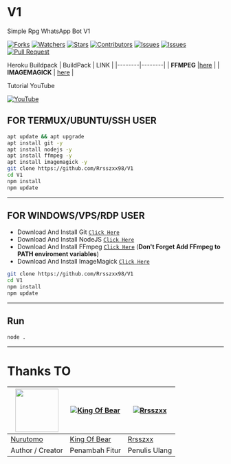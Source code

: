 # V1
Simple Rpg WhatsApp Bot V1

<a href="https://github.com/Rrsszxx98/V1/network/members"><img title="Forks" src="https://img.shields.io/github/forks/Rrsszxx98/V1?label=Forks&color=blue&style=flat-square"></a>
<a href="https://github.com/Rrsszxx98/V1/watchers"><img title="Watchers" src="https://img.shields.io/github/watchers/WallHackBotz/V1?label=Watchers&color=green&style=flat-square"></a>
<a href="https://github.com/Rrsszxx98/V1/stargazers"><img title="Stars" src="https://img.shields.io/github/stars/Rrsszxx98/V1?label=Stars&color=yellow&style=flat-square"></a>
<a href="https://github.com/Rrsszxx98/V1/graphs/contributors"><img title="Contributors" src="https://img.shields.io/github/contributors/Rrsszxx98/V1?label=Contributors&color=blue&style=flat-square"></a>
<a href="https://github.com/Rrsszxx98/V1/issues"><img title="Issues" src="https://img.shields.io/github/issues/saipulanuar/v18?label=Issues&color=success&style=flat-square"></a>
<a href="https://github.com/Rrsszxx98/V1/issues?q=is%3Aissue+is%3Aclosed"><img title="Issues" src="https://img.shields.io/github/issues-closed/Rrsszxx98/V1?label=Issues&color=red&style=flat-square"></a>
<a href="https://github.com/Rrsszxx98/V1/pulls"><img title="Pull Request" src="https://img.shields.io/github/issues-pr/Rrsszxx98/V1?label=PullRequest&color=success&style=flat-square"></a>

Heroku Buildpack
| BuildPack | LINK |
|--------|--------|
| **FFMPEG** |[here](https://github.com/jonathanong/heroku-buildpack-ffmpeg-latest) |
| **IMAGEMAGICK** | [here](https://github.com/DuckyTeam/heroku-buildpack-imagemagick) |

Tutorial YouTube

[![YouTube](https://img.shields.io/badge/YouTube-Video-red)](https://youtu.be/DzNIL45qHaM)
## FOR TERMUX/UBUNTU/SSH USER

```bash
apt update && apt upgrade
apt install git -y
apt install nodejs -y
apt install ffmpeg -y
apt install imagemagick -y
git clone https://github.com/Rrsszxx98/V1
cd V1
npm install
npm update
```
---------

## FOR WINDOWS/VPS/RDP USER

* Download And Install Git [`Click Here`](https://git-scm.com/downloads)
* Download And Install NodeJS [`Click Here`](https://nodejs.org/en/download)
* Download And Install FFmpeg [`Click Here`](https://ffmpeg.org/download.html) (**Don't Forget Add FFmpeg to PATH enviroment variables**)
* Download And Install ImageMagick [`Click Here`](https://imagemagick.org/script/download.php)

```bash
git clone https://github.com/Rrsszxx98/V1
cd V1
npm install
npm update
```

---------

## Run

```bash
node .
```

---------

# Thanks TO

<a href="https://github.com/Nurutomo"><img src="https://github.com/Nurutomo.png?size=100" width="100" height="100"></a> | [![King Of Bear](https://github.com/saipulanuar.png?size=100)](https://github.com/saipulanuar) |  [![Rrsszxx](https://github.com/Rrsszxx98.png?size=100)](https://github.com/WallHackbotz) 
---|---|---
[Nurutomo](https://github.com/Nurutomo)  | [King Of Bear](https://github.com/saipulanuar) | [Rrsszxx](https://github.com/Rrsszxx98)
Author / Creator| Penambah Fitur | Penulis Ulang 

